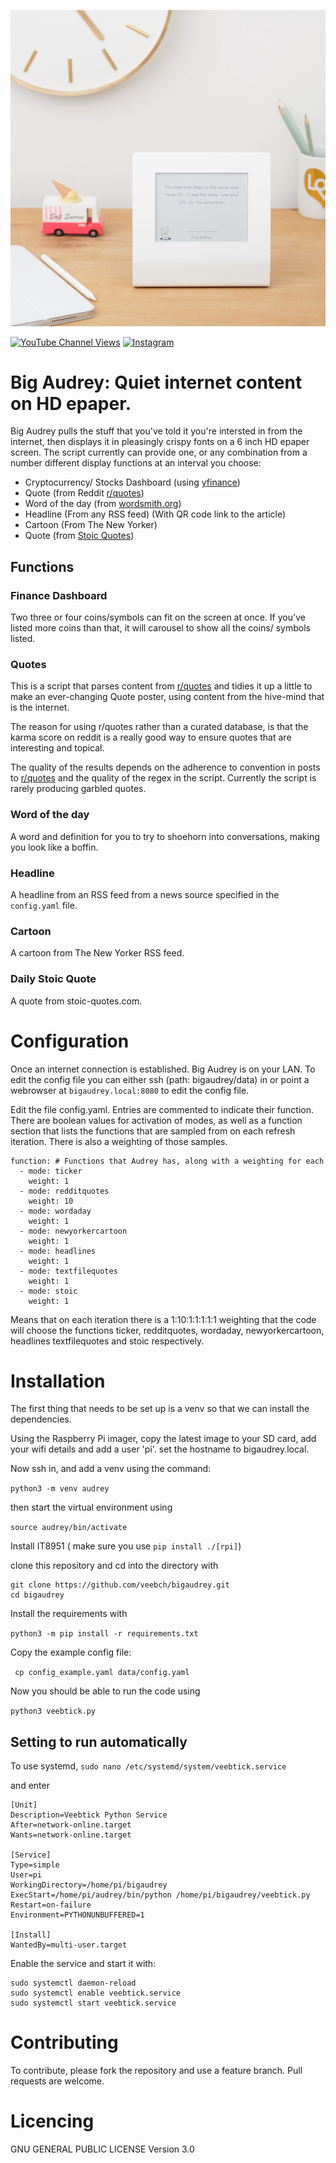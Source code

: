 ![Action Shot](/images/river.jpg)

[![YouTube Channel Views](https://img.shields.io/youtube/channel/views/UCz5BOU9J9pB_O0B8-rDjCWQ?style=flat&logo=youtube&logoColor=red&labelColor=white&color=ffed53)](https://www.youtube.com/channel/UCz5BOU9J9pB_O0B8-rDjCWQ) [![Instagram](https://img.shields.io/github/stars/veebch?style=flat&logo=github&logoColor=black&labelColor=white&color=ffed53)](https://www.instagram.com/v_e_e_b/)


# Big Audrey: Quiet internet content on HD epaper.

Big Audrey pulls the stuff that you've told it you're intersted in from the internet, then displays it in pleasingly crispy fonts on a 6 inch HD epaper screen. The script currently can provide one, or any combination from a number different display functions at an interval you choose:

- Cryptocurrency/ Stocks Dashboard (using [yfinance](https://github.com/ranaroussi/yfinance))
- Quote (from Reddit [r/quotes](https://reddit.com/r/quotes))
- Word of the day (from [wordsmith.org](https://wordsmith.org))
- Headline (From any RSS feed) (With QR code link to the article)
- Cartoon (From The New Yorker)
- Quote (from [Stoic Quotes](https://stoic-quotes.com))

## Functions

### Finance Dashboard

Two three or four coins/symbols can fit on the screen at once. If you've listed more coins than that, it will carousel to show all the coins/ symbols listed.

### Quotes

This is a script that parses content from [r/quotes](https://reddit.com/r/quotes) and tidies it up a little to make an ever-changing Quote poster, using content from the hive-mind that is the internet.

The reason for using r/quotes rather than a curated database, is that the karma score on reddit is a really good way to ensure quotes that are interesting and topical. 

The quality of the results depends on the adherence to convention in posts to [r/quotes](https://reddit.com/r/quotes) and the quality of the regex in the script. Currently the script is rarely producing garbled quotes.  

### Word of the day

A word and definition for you to try to shoehorn into conversations, making you look like a boffin.

### Headline

A headline from an RSS feed from a news source specified in the `config.yaml` file.

### Cartoon

A cartoon from The New Yorker RSS feed.

### Daily Stoic Quote

A quote from stoic-quotes.com.

# Configuration

Once an internet connection is established. Big Audrey is on your LAN. To edit the config file you can either ssh (path: bigaudrey/data) in or point a webrowser at `bigaudrey.local:8080` to edit the config file.

Edit the file config.yaml. Entries are commented to indicate their function. There are boolean values for activation of modes, as well as a function section that lists the functions that are sampled from on each refresh iteration. There is also a weighting of those samples. 

```
function: # Functions that Audrey has, along with a weighting for each
  - mode: ticker
    weight: 1 
  - mode: redditquotes
    weight: 10
  - mode: wordaday
    weight: 1
  - mode: newyorkercartoon
    weight: 1
  - mode: headlines
    weight: 1    
  - mode: textfilequotes
    weight: 1
  - mode: stoic
    weight: 1     
```
Means that on each iteration there is a 1:10:1:1:1:1:1 weighting that the code will choose the functions ticker, redditquotes, wordaday, newyorkercartoon, headlines textfilequotes and stoic respectively.
# Installation

The first thing that needs to be set up is a venv so that we can install the dependencies.

Using the Raspberry Pi imager, copy the latest image to your SD card, add your wifi details and add a user 'pi'. set the hostname to bigaudrey.local.

Now ssh in, and add a venv using the command:

``` python3 -m venv audrey ```

then start the virtual environment using 

``` source audrey/bin/activate ``` 

Install IT8951 ( make sure you use `pip install ./[rpi]`)

clone this repository and cd into the directory with 

```
git clone https://github.com/veebch/bigaudrey.git
cd bigaudrey
```

Install the requirements with 

``` python3 -m pip install -r requirements.txt ```

Copy the example config file:

``` cp config_example.yaml data/config.yaml```

Now you should be able to run the code using 

``` python3 veebtick.py ```
 
## Setting to run automatically

To use systemd, 
```sudo nano /etc/systemd/system/veebtick.service```

and enter
```
[Unit]
Description=Veebtick Python Service
After=network-online.target
Wants=network-online.target

[Service]
Type=simple
User=pi
WorkingDirectory=/home/pi/bigaudrey
ExecStart=/home/pi/audrey/bin/python /home/pi/bigaudrey/veebtick.py
Restart=on-failure
Environment=PYTHONUNBUFFERED=1

[Install]
WantedBy=multi-user.target
```
Enable the service and start it with:
```
sudo systemctl daemon-reload
sudo systemctl enable veebtick.service
sudo systemctl start veebtick.service
```
# Contributing

To contribute, please fork the repository and use a feature branch. Pull requests are welcome.

# Licencing

GNU GENERAL PUBLIC LICENSE Version 3.0

